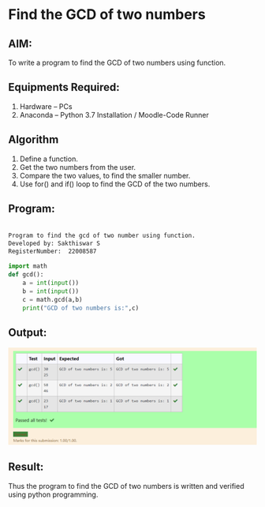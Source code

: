 # Find the GCD of two numbers

## AIM:
To write a program to find the GCD of two numbers using function.

## Equipments Required:
1. Hardware – PCs
2. Anaconda – Python 3.7 Installation / Moodle-Code Runner

## Algorithm
1. Define a function.
2. Get the two numbers from the user.
3. Compare the two values, to find the smaller number.
4. Use for() and if() loop to find the GCD of the two numbers.

## Program:
```

Program to find the gcd of two number using function.
Developed by: Sakthiswar S
RegisterNumber:  22008587

```
```python
import math
def gcd():
    a = int(input())
    b = int(input())
    c = math.gcd(a,b)
    print("GCD of two numbers is:",c)
```

## Output:
![model](output.png)


## Result:
Thus the program to find the GCD of two numbers is written and verified using python programming.
